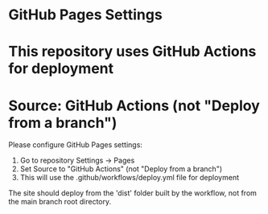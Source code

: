 # GitHub Pages Settings
# This repository uses GitHub Actions for deployment
# Source: GitHub Actions (not "Deploy from a branch")

Please configure GitHub Pages settings:
1. Go to repository Settings → Pages
2. Set Source to "GitHub Actions" (not "Deploy from a branch")
3. This will use the .github/workflows/deploy.yml file for deployment

The site should deploy from the 'dist' folder built by the workflow,
not from the main branch root directory.

